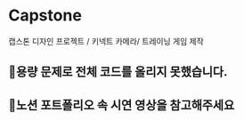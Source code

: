 # Capstone
캡스톤 디자인 프로젝트 / 키넥트 카메라/ 트레이닝 게임 제작

## 🐾용량 문제로 전체 코드를 올리지 못했습니다.
## 🐾노션 포트폴리오 속 시연 영상을 참고해주세요
